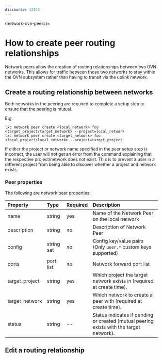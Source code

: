 ```yaml
---
discourse: 12165
---
```


(network-ovn-peers)=
# How to create peer routing relationships

Network peers allow the creation of routing relationships between two OVN networks.
This allows for traffic between those two networks to stay within the OVN subsystem rather than having to transit via the uplink network.


## Create a routing relationship between networks

Both networks in the peering are required to complete a setup step to ensure that the peering is mutual.

E.g.

```
lxc network peer create <local_network> foo <target_project/target_network> --project=local_network
lxc network peer create <target_network> foo <local_project/local_network> --project=target_project
```

If either the project or network name specified in the peer setup step is incorrect, the user will not get an error from the command explaining that the respective project/network does not exist. This is to prevent a user in a different project from being able to discover whether a project and network exists.

### Peer properties
The following are network peer properties:

Property         | Type       | Required | Description
:--              | :--        | :--      | :--
name             | string     | yes      | Name of the Network Peer on the local network
description      | string     | no       | Description of Network Peer
config           | string set | no       | Config key/value pairs (Only `user.*` custom keys supported)
ports            | port list  | no       | Network forward port list
target_project   | string     | yes      | Which project the target network exists in (required at create time).
target_network   | string     | yes      | Which network to create a peer with (required at create time).
status           | string     | --       | Status indicates if pending or created (mutual peering exists with the target network).

## Edit a routing relationship
